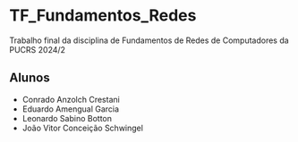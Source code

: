 # TF_Fundamentos_Redes

Trabalho final da disciplina de Fundamentos de Redes de Computadores da PUCRS 2024/2

## Alunos

- Conrado Anzolch Crestani 
- Eduardo Amengual Garcia
- Leonardo Sabino Botton
- João Vitor Conceição Schwingel

